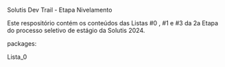 Solutis Dev Trail - Etapa Nivelamento

Este respositório contém os conteúdos das Listas #0 , #1 e #3 da 2a Etapa do processo seletivo de estágio da Solutis 2024.

packages:

Lista_0
